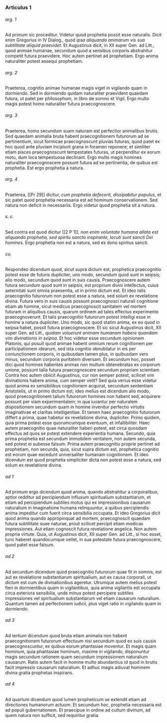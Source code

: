 ### Articulus 1

###### arg. 1
Ad primum sic proceditur. Videtur quod prophetia possit esse naturalis. Dicit enim Gregorius in IV Dialog., quod *ipsa aliquando animarum vis sua subtilitate aliquid praevidet*. Et Augustinus dicit, in XII super Gen. ad Litt., quod animae humanae, secundum quod a sensibus corporis abstrahitur competit futura praevidere. Hoc autem pertinet ad prophetiam. Ergo anima naturaliter potest assequi prophetiam.

###### arg. 2
Praeterea, cognitio animae humanae magis viget in vigilando quam in dormiendo. Sed in dormiendo quidam naturaliter praevident quaedam futura, ut patet per philosophum, in libro de somno et Vigil. Ergo multo magis potest homo naturaliter futura praecognoscere.

###### arg. 3
Praeterea, homo secundum suam naturam est perfectior animalibus brutis. Sed quaedam animalia bruta habent praecognitionem futurorum ad se pertinentium, sicut formicae praecognoscunt pluvias futuras, quod patet ex hoc quod ante pluviam incipiunt grana in foramen reponere; et similiter etiam pisces praecognoscunt tempestates futuras, ut perpenditur ex eorum motu, dum loca tempestuosa declinant. Ergo multo magis homines naturaliter praecognoscere possunt futura ad se pertinentia, de quibus est prophetia. Est ergo prophetia a natura.

###### arg. 4
Praeterea, [[Pr 29]] dicitur, *cum prophetia defecerit, dissipabitur populus*, et sic patet quod prophetia necessaria est ad hominum conservationem. Sed natura non deficit in necessariis. Ergo videtur quod prophetia sit a natura.

###### s. c.
Sed contra est quod dicitur [[2 P 1]], *non enim voluntate humana allata est aliquando prophetia, sed spiritu sancto inspirante, locuti sunt sancti Dei homines*. Ergo prophetia non est a natura, sed ex dono spiritus sancti.

###### co.
Respondeo dicendum quod, sicut supra dictum est, prophetica praecognitio potest esse de futuris dupliciter, uno modo, secundum quod sunt in seipsis; alio modo, secundum quod sunt in suis causis. Praecognoscere autem futura secundum quod sunt in seipsis, est proprium divini intellectus, cuius aeternitati sunt omnia praesentia, ut in primo dictum est. Et ideo talis praecognitio futurorum non potest esse a natura, sed solum ex revelatione divina. Futura vero in suis causis possunt praecognosci naturali cognitione etiam ab homine, sicut medicus praecognoscit sanitatem vel mortem futuram in aliquibus causis, quarum ordinem ad tales effectus experimento praecognoverunt. Et talis praecognitio futurorum potest intelligi esse in homine a natura dupliciter. Uno modo, sic quod statim anima, ex eo quod in seipsa habet, possit futura praecognoscere. Et sic sicut Augustinus dicit, XII super Gen. ad Litt., *quidam voluerunt animam humanam habere quandam vim divinationis in seipsa*. Et hoc videtur esse secundum opinionem Platonis, qui posuit quod animae habent omnium rerum cognitionem per participationem idearum, sed ista cognitio obnubilatur in eis per coniunctionem corporis, in quibusdam tamen plus, in quibusdam vero minus, secundum corporis puritatem diversam. Et secundum hoc, posset dici quod homines habentes animas non multum obtenebratas ex corporum unione, possunt talia futura praecognoscere secundum propriam scientiam. Contra hoc autem obiicit Augustinus, cur non semper potest, scilicet vim divinationis habere anima, cum semper velit? Sed quia verius esse videtur quod anima ex sensibilibus cognitionem acquirat, secundum sententiam Aristotelis, ut in primo dictum est; ideo melius est dicendum alio modo, quod praecognitionem talium futurorum homines non habent sed, acquirere possunt per viam experimentalem; in qua iuvantur per naturalem dispositionem secundum quam in homine invenitur perfectio virtutis imaginativae et claritas intelligentiae. Et tamen haec praecognitio futurorum differt a prima, quae habetur ex revelatione divina, dupliciter. Primo quidem, quia prima potest esse quorumcumque eventuum, et infallibiliter. Haec autem praecognitio quae naturaliter haberi potest, est circa quosdam effectus ad quos se potest extendere experientia humana. Secundo, quia prima prophetia est secundum immobilem veritatem, non autem secunda, sed potest ei subesse falsum. Prima autem praecognitio proprie pertinet ad prophetiam, non secunda, quia, sicut supra dictum est, prophetica cognitio est eorum quae excedunt universaliter humanam cognitionem. Et ideo dicendum est quod prophetia simpliciter dicta non potest esse a natura, sed solum ex revelatione divina.

###### ad 1
Ad primum ergo dicendum quod anima, quando abstrahitur a corporalibus, aptior redditur ad percipiendum influxum spiritualium substantiarum, et etiam ad percipiendum subtiles motus qui ex impressionibus causarum naturalium in imaginatione humana relinquuntur, a quibus percipiendis anima impeditur cum fuerit circa sensibilia occupata. Et ideo Gregorius dicit quod anima quando appropinquat ad mortem, praecognoscit quaedam futura subtilitate suae naturae, prout scilicet percipit etiam modicas impressiones. Aut etiam cognoscit futura revelatione angelica. Non autem propria virtute. Quia, ut Augustinus dicit, XII super Gen. ad Litt., si hoc esset, tunc haberet quandocumque vellet, in sua potestate futura praecognoscere, quod patet esse falsum.

###### ad 2
Ad secundum dicendum quod praecognitio futurorum quae fit in somnis, est aut ex revelatione substantiarum spiritualium, aut ex causa corporali, ut dictum est cum de divinationibus ageretur. Utrumque autem melius potest fieri in dormientibus quam in vigilantibus, quia anima vigilantis est occupata circa exteriora sensibilia, unde minus potest percipere subtiles impressiones vel spiritualium substantiarum vel etiam causarum naturalium. Quantum tamen ad perfectionem iudicii, plus viget ratio in vigilando quam in dormiendo.

###### ad 3
Ad tertium dicendum quod bruta etiam animalia non habent praecognitionem futurorum effectuum nisi secundum quod ex suis causis praecognoscuntur, ex quibus eorum phantasiae moventur. Et magis quam hominum, quia phantasiae hominum, maxime in vigilando, disponuntur magis secundum rationem quam secundum impressionem naturalium causarum. Ratio autem facit in homine multo abundantius id quod in brutis facit impressio causarum naturalium. Et adhuc magis adiuvat hominem divina gratia prophetas inspirans.

###### ad 4
Ad quartum dicendum quod lumen propheticum se extendit etiam ad directiones humanorum actuum. Et secundum hoc, prophetia necessaria est ad populi gubernationem. Et praecipue in ordine ad cultum divinum, ad quem natura non sufficit, sed requiritur gratia.

